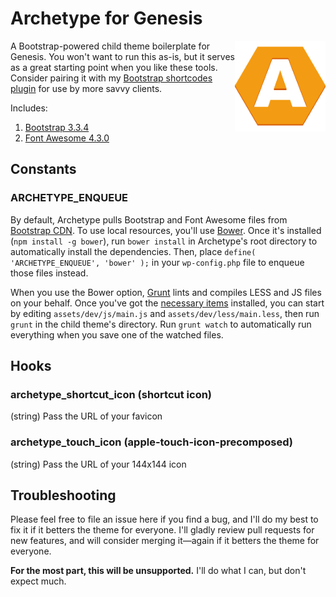 # Archetype for Genesis #

<img align="right" src="./assets/dist/img/touch-icon.png" title="Archetype WordPress Theme" alt="Archetype WordPress Theme" /> A Bootstrap-powered child theme boilerplate for Genesis. You won't want to run this as-is, but it serves as a great starting point when you like these tools. Consider pairing it with my [Bootstrap shortcodes plugin](https://github.com/logoscreative/bs-wp-shortcodes) for use by more savvy clients.

Includes:

1. [Bootstrap 3.3.4](http://getbootstrap.com/)
1. [Font Awesome 4.3.0](http://fortawesome.github.io/Font-Awesome/)

## Constants ##

### ARCHETYPE_ENQUEUE ###

By default, Archetype pulls Bootstrap and Font Awesome files from [Bootstrap CDN](http://www.bootstrapcdn.com/). To use local resources, you'll use [Bower](http://bower.io/). Once it's installed (`npm install -g bower`), run `bower install` in Archetype's root directory to automatically install the dependencies. Then, place `define( 'ARCHETYPE_ENQUEUE', 'bower' );` in your `wp-config.php` file to enqueue those files instead.

When you use the Bower option, [Grunt](http://gruntjs.com/) lints and compiles LESS and JS files on your behalf. Once you've got the [necessary items](http://gruntjs.com/getting-started) installed, you can start by editing `assets/dev/js/main.js` and `assets/dev/less/main.less`, then run `grunt` in the child theme's directory. Run `grunt watch` to automatically run everything when you save one of the watched files.

## Hooks ##

### archetype_shortcut_icon (shortcut icon) ###

(string) Pass the URL of your favicon

### archetype_touch_icon (apple-touch-icon-precomposed) ###

(string) Pass the URL of your 144x144 icon

## Troubleshooting ##

Please feel free to file an issue here if you find a bug, and I'll do my best to fix it if it betters the theme for everyone. I'll gladly review pull requests for new features, and will consider merging it—again if it betters the theme for everyone.

**For the most part, this will be unsupported.** I'll do what I can, but don't expect much.
